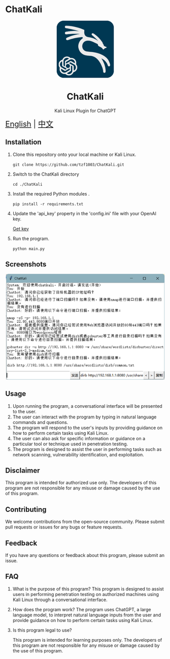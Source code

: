 # ChatKali
<p align="center">
  <img width="180" src="./logo.png" alt="Chat-Kali">
  <h1 align="center">ChatKali</h1>
  <p align="center">Kali Linux Plugin for ChatGPT</p>
</p>
<div style="font-size: 1.5rem;">
  <a href="./README.md">English</a> |
  <a href="./README_CN.md">中文</a> 
</div>

## Installation

1. Clone this repository onto your local machine or Kali Linux.

   `git clone https://github.com/tzf1003/ChatKali.git`

2. Switch to the ChatKali directory

   `cd ./ChatKali` 

3. Install the required Python modules .

   `pip install -r requirements.txt`

4. Update the 'api_key' property in the 'config.ini' file with your OpenAI key.

   [Get key](https://platform.openai.com/account/api-keys)

5. Run the program.

   `python main.py` 

## Screenshots

<p align="center">
  <img width="500" src="./Screenshots.png" alt="Screenshots">
</p>

## Usage

1. Upon running the program, a conversational interface will be presented to the user.
2. The user can interact with the program by typing in natural language commands and questions.
3. The program will respond to the user's inputs by providing guidance on how to perform certain tasks using Kali Linux.
4. The user can also ask for specific information or guidance on a particular tool or technique used in penetration testing.
5. The program is designed to assist the user in performing tasks such as network scanning, vulnerability identification, and exploitation.

## Disclaimer

This program is intended for authorized use only. The developers of this program are not responsible for any misuse or damage caused by the use of this program.

## Contributing

We welcome contributions from the open-source community. Please submit pull requests or issues for any bugs or feature requests.

## Feedback

If you have any questions or feedback about this program, please submit an issue.

## FAQ

1. What is the purpose of this program? This program is designed to assist users in performing penetration testing on authorized machines using Kali Linux through a conversational interface.

2. How does the program work? The program uses ChatGPT, a large language model, to interpret natural language inputs from the user and provide guidance on how to perform certain tasks using Kali Linux.

3. Is this program legal to use? 

   This program is intended for learning purposes only. The developers of this program are not responsible for any misuse or damage caused by the use of this program.
